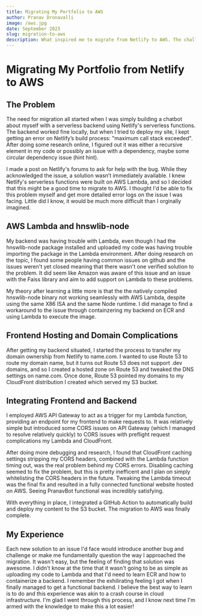 ```yaml
---
title: Migrating My Portfolio to AWS
author: Pranav Dronavalli
image: /aws.jpg
date: September 2023
slug: migration-to-aws
description: What inspired me to migrate from Netlify to AWS. The challnges I faced including a bug with a seemingly unsupported library in AWS Lambda, as well as everything I learned through the process.
---
```


# Migrating My Portfolio from Netlify to AWS

## The Problem

The need for migration all started when I was simply building a chatbot about myself with a serverless backend using Netlify's serverless functions. The backend worked fine locally, but when I tried to deploy my site, I kept getting an error on Netlify’s build process: "maximum call stack exceeded". After doing some research online, I figured out it was either a recursive element in my code or possibly an issue with a dependency, maybe some circular dependency issue (hint hint).

I made a post on Netlify's forums to ask for help with the bug. While they acknowledged the issue, a solution wasn’t immediately available. I knew Netlify's serverless functions were built on AWS Lambda, and so I decided that this might be a good time to migrate to AWS. I thought I'd be able to fix this problem myself and get more detailed error logs on the issue I was facing. Little did I know, it would be much more difficult than I orginally imagined.

## AWS Lambda and hnswlib-node

My backend was having trouble with Lambda, even though I had the hnswlib-node package installed and uploaded my code was having trouble importing the package in the Lambda environment. After doing research on the topic, I found some people having common issues on github and the issues weren't yet closed meaning that there wasn't one verified solution to the problem. It did seem like Amazon was aware of this issue and an issue with the Faiss library and aim to add support on Lambda to these problems. 

My theory after learning a little more is that the the natively compiled hnswlib-node binary not working seamlessly with AWS Lambda, despite using the same X86 ISA and the same Node runtime. I did manage to find a workaround to the issue through containzering my backend on ECR and using Lambda to execute the image. 


## Frontend Hosting and Domain Complications

After getting my backend situated, I started the process to transfer my domain ownership from Netlify to name.com. I wanted to use Route 53 to route my domain name, but it turns out Route 53 does not support .dev domains, and so I created a hosted zone on Route 53 and tweaked the DNS settings on name.com. Once done, Route 53 pointed my domains to my CloudFront distribution I created which served my S3 bucket.

## Integrating Frontend and Backend

I employed AWS API Gateway to act as a trigger for my Lambda function, providing an endpoint for my frontend to make requests to. It was relatively simple but introduced some CORS issues on API Gateway (which I managed to resolve relatively quickly) to CORS issues with preflight request complications my Lambda and CloudFront.

After doing more debugging and research, I found that CloudFront caching settings stripping my CORS headers, combined with the Lambda function timing out, was the real problem behind my CORS errors. Disabling caching seemed to fix the problem, but this is pretty inefficent and I plan on simply whitelisting the CORS headers in the future. Tweaking the Lambda timeout was the final fix and resulted in a fully connected functional website hosted on AWS. Seeing PranavBot functional was incredibly satisfying. 

With everything in place, I integrated a GitHub Action to automatically build and deploy my content to the S3 bucket. The migration to AWS was finally complete.

## My Experience

Each new solution to an issue I'd face would introduce another bug and challenge or make me fundamentally question the way I approached the migration. It wasn't easy, but the feeling of finding that solution was awesome. I didn't know at the time that it wasn't going to be as simple as uploading my code to Lambda and that I'd need to learn ECR and how to containerize a backend. I remember the exhilirating feeling I got when I finally managed to get a functional backend. I believe the best way to learn is to do and this experience was akin to a crash course in cloud infrastructure. I'm glad I went through this process, and I know next time I'm armed with the knowledge to make this a lot easier!
